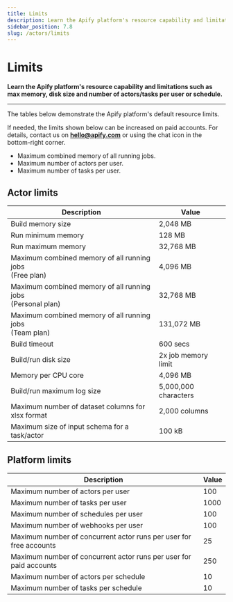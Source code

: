 ```yaml
---
title: Limits
description: Learn the Apify platform's resource capability and limitations such as max memory, disk size and number of actors/tasks per user or schedule.
sidebar_position: 7.8
slug: /actors/limits
---
```


# [](#limits) Limits

**Learn the Apify platform's resource capability and limitations such as max memory, disk size and number of actors/tasks per user or schedule.**

---

The tables below demonstrate the Apify platform's default resource limits.

If needed, the limits shown below can be increased on paid accounts. For details, contact us on **hello@apify.com** or using the chat icon in the bottom-right corner.

* Maximum combined memory of all running jobs.
* Maximum number of actors per user.
* Maximum number of tasks per user.

## [](#actor-limits) Actor limits

| Description                                                      | Value                                                                  |
|------------------------------------------------------------------|------------------------------------------------------------------------|
| Build memory size                                                | 2,048 MB<!-- ACTOR_LIMITS.BUILD_DEFAULT_MEMORY_MBYTES -->              |
| Run minimum memory                                               | 128 MB<!-- ACTOR_LIMITS.MIN_RUN_MEMORY_MBYTES -->                      |
| Run maximum memory                                               | 32,768 MB<!-- ACTOR_LIMITS.MAX_RUN_MEMORY_MBYTES -->                   |
| Maximum combined memory of all running jobs <br/>(Free plan)     | 4,096 MB<!-- ACTOR_LIMITS.FREE_PLAN_MAX_MEMORY_MBYTES -->              |
| Maximum combined memory of all running jobs <br/>(Personal plan) | 32,768 MB<!-- ACTOR_LIMITS.PERSONAL_PLAN_MAX_MEMORY_MBYTES -->         |
| Maximum combined memory of all running jobs <br/>(Team plan)     | 131,072 MB<!-- ACTOR_LIMITS.TEAM_PLAN_MAX_MEMORY_MBYTES -->            |
| Build timeout                                                    | 600 secs<!-- ACTOR_LIMITS.BUILD_TIMEOUT_SECS -->                       |
| Build/run disk size                                              | 2x job memory limit<!-- ACTOR_LIMITS.RUN_DISK_TO_MEMORY_SIZE_COEFF --> |
| Memory per CPU core                                              | 4,096 MB<!-- ACTOR_LIMITS.RUN_MEMORY_MBYTES_PER_CPU_CORE -->           |
| Build/run maximum log size                                       | 5,000,000 characters<!-- ACTOR_LIMITS.LOG_MAX_CHARS -->                |
| Maximum number of dataset columns for xlsx format                | 2,000 columns                                                          |
| Maximum size of input schema for a task/actor                    | 100 kB<!-- ACTOR_LIMITS.INPUT_SCHEMA_MAX_BYTES -->                     |

## [](#platform-limits) Platform limits

| Description                                                        | Value                                                                               |
|--------------------------------------------------------------------|-------------------------------------------------------------------------------------|
| Maximum number of actors per user                                  | 100<!-- DEFAULT_PLATFORM_LIMITS.MAX_ACTORS_PER_USER -->                             |
| Maximum number of tasks per user                                   | 1000<!-- DEFAULT_PLATFORM_LIMITS.MAX_TASKS_PER_USER -->                             |
| Maximum number of schedules per user                               | 100<!-- DEFAULT_PLATFORM_LIMITS.MAX_SCHEDULES_PER_USER -->                          |
| Maximum number of webhooks per user                                | 100<!-- DEFAULT_PLATFORM_LIMITS.MAX_TASKS_PER_USER -->                              |
| Maximum number of concurrent actor runs per user for free accounts | 25<!-- DEFAULT_PLATFORM_LIMITS.FREE_ACCOUNT_MAX_CONCURRENT_ACTOR_RUNS_PER_USER -->  |
| Maximum number of concurrent actor runs per user for paid accounts | 250<!-- DEFAULT_PLATFORM_LIMITS.PAID_ACCOUNT_MAX_CONCURRENT_ACTOR_RUNS_PER_USER --> |
| Maximum number of actors per schedule                              | 10<!-- DEFAULT_PLATFORM_LIMITS.MAX_ACTORS_PER_SCHEDULER -->                         |
| Maximum number of tasks per schedule                               | 10<!-- DEFAULT_PLATFORM_LIMITS.MAX_TASKS_PER_SCHEDULER -->                          |
